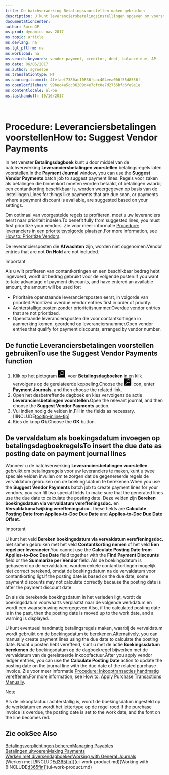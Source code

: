 ```yaml
---
title: De batchverwerking Betalingsvoorstellen maken gebruiken
description: U kunt leveranciersbetalingsinstellingen opgeven om voorstellen of voorstellen voor betalingen te krijgen die binnenkort moeten worden betaald of waar een korting beschikbaar is.
documentationcenter: 
author: SorenGP
ms.prod: dynamics-nav-2017
ms.topic: article
ms.devlang: na
ms.tgt_pltfrm: na
ms.workload: na
ms.search.keywords: vendor payment, creditor, debt, balance due, AP
ms.date: 06/06/2017
ms.author: sgroespe
ms.translationtype: HT
ms.sourcegitcommit: 4fefaef7380ac10836fcac404eea006f55d8556f
ms.openlocfilehash: 99bec4a5cc06209d4e7cfc0e7d2736bfc6fe9e1e
ms.contentlocale: nl-be
ms.lasthandoff: 10/16/2017

---
```

# <a name="how-to-suggest-vendor-payments"></a><span data-ttu-id="8cb5d-103">Procedure: Leveranciersbetalingen voorstellen</span><span class="sxs-lookup"><span data-stu-id="8cb5d-103">How to: Suggest Vendor Payments</span></span>
<span data-ttu-id="8cb5d-104">In het venster **Betalingsdagboek** kunt u door middel van de batchverwerking **Leveranciersbetalingen voorstellen** betalingsregels laten voorstellen.</span><span class="sxs-lookup"><span data-stu-id="8cb5d-104">In the **Payment Journal** window, you can use the **Suggest Vendor Payments** batch job to suggest payment lines.</span></span> <span data-ttu-id="8cb5d-105">Regels voor zaken als betalingen die binnenkort moeten worden betaald, of betalingen waarbij een contantkorting beschikbaar is, worden weergegeven op basis van de instellingen.</span><span class="sxs-lookup"><span data-stu-id="8cb5d-105">Lines for things like payments that are due soon, or payments where a payment discount is available, are suggested based on your settings.</span></span>

<span data-ttu-id="8cb5d-106">Om optimaal van voorgestelde regels te profiteren, moet u uw leveranciers eerst naar prioriteit indelen.</span><span class="sxs-lookup"><span data-stu-id="8cb5d-106">To benefit fully from suggested lines, you must first prioritize your vendors.</span></span> <span data-ttu-id="8cb5d-107">Zie voor meer informatie [Procedure: leveranciers in een prioriteitsvolgorde plaatsen](purchasing-how-prioritize-vendors.md).</span><span class="sxs-lookup"><span data-stu-id="8cb5d-107">For more information, see [How to: Prioritize Vendors](purchasing-how-prioritize-vendors.md).</span></span>  

<span data-ttu-id="8cb5d-108">De leveranciersposten die **Afwachten** zijn, worden niet opgenomen.</span><span class="sxs-lookup"><span data-stu-id="8cb5d-108">Vendor entries that are not **On Hold** are not included.</span></span>  

> [!IMPORTANT]  
>   <span data-ttu-id="8cb5d-109">Als u wilt profiteren van contantkortingen en een beschikbaar bedrag hebt ingevoerd, wordt dit bedrag gebruikt voor de volgende posten:</span><span class="sxs-lookup"><span data-stu-id="8cb5d-109">If you want to take advantage of payment discounts, and have entered an available amount, the amount will be used for:</span></span>  

* <span data-ttu-id="8cb5d-110">Prioritaire openstaande leveranciersposten eerst, in volgorde van prioriteit.</span><span class="sxs-lookup"><span data-stu-id="8cb5d-110">Prioritized overdue vendor entries first in order of priority.</span></span>  
* <span data-ttu-id="8cb5d-111">Achterstallige posten zonder prioriteitsnummer.</span><span class="sxs-lookup"><span data-stu-id="8cb5d-111">Overdue vendor entries that are not prioritized.</span></span>  
* <span data-ttu-id="8cb5d-112">Openstaande leveranciersposten die voor contantkortingen in aanmerking komen, geordend op leveranciersnummer.</span><span class="sxs-lookup"><span data-stu-id="8cb5d-112">Open vendor entries that qualify for payment discounts, arranged by vendor number.</span></span>  

## <a name="to-use-the-suggest-vendor-payments-function"></a><span data-ttu-id="8cb5d-113">De functie Leveranciersbetalingen voorstellen gebruiken</span><span class="sxs-lookup"><span data-stu-id="8cb5d-113">To use the Suggest Vendor Payments function</span></span>
1. <span data-ttu-id="8cb5d-114">Klik op het pictogram ![Zoeken naar pagina of rapport](media/ui-search/search_small.png "pictogram Zoeken naar pagina of rapport"), voer **Betalingsdagboeken** in en klik vervolgens op de gerelateerde koppeling.</span><span class="sxs-lookup"><span data-stu-id="8cb5d-114">Choose the ![Search for Page or Report](media/ui-search/search_small.png "Search for Page or Report icon") icon, enter **Payment Journals**, and then choose the related link.</span></span>  
2. <span data-ttu-id="8cb5d-115">Open het desbetreffende dagboek en kies vervolgens de actie **Leveranciersbetalingen voorstellen**.</span><span class="sxs-lookup"><span data-stu-id="8cb5d-115">Open the relevant journal, and then choose the **Suggest Vendor Payments** action.</span></span>  
3. <span data-ttu-id="8cb5d-116">Vul indien nodig de velden in.</span><span class="sxs-lookup"><span data-stu-id="8cb5d-116">Fill in the fields as necessary.</span></span> [!INCLUDE[tooltip-inline-tip](includes/tooltip-inline-tip_md.md)]  
4. <span data-ttu-id="8cb5d-117">Kies de knop **Ok**.</span><span class="sxs-lookup"><span data-stu-id="8cb5d-117">Choose the **OK** button.</span></span>  

## <a name="to-insert-the-due-date-as-posting-date-on-payment-journal-lines"></a><span data-ttu-id="8cb5d-118">De vervaldatum als boekingsdatum invoegen op betalingsdagboekregels</span><span class="sxs-lookup"><span data-stu-id="8cb5d-118">To insert the due date as posting date on payment journal lines</span></span>
<span data-ttu-id="8cb5d-119">Wanneer u de batchverwerking **Leveranciersbetalingen voorstellen** gebruikt om betalingsregels voor uw leveranciers te maken, kunt u twee speciale velden invullen om te zorgen dat de gegenereerde regels de vervaldatum gebruiken om de boekingsdatum te berekenen.</span><span class="sxs-lookup"><span data-stu-id="8cb5d-119">When you use the **Suggest Vendor Payments** batch job to create payment lines for your vendors, you can fill two special fields to make sure that the generated lines use the due date to calculate the posting date.</span></span> <span data-ttu-id="8cb5d-120">Deze velden zijn **Bereken boekingsdatum via vervaldatum vereffeningsdoc.** en **Vervaldatumafwijking vereffeningsdoc.**.</span><span class="sxs-lookup"><span data-stu-id="8cb5d-120">These fields are **Calculate Posting Date from Applies-to-Doc Due Date** and **Applies-to-Doc Due Date Offset**.</span></span>  

> [!IMPORTANT]  
>   <span data-ttu-id="8cb5d-121">U kunt het veld **Bereken boekingsdatum via vervaldatum vereffeningsdoc.** niet samen gebruiken met het veld **Contantkorting nemen** of het veld **Een regel per leverancier**.</span><span class="sxs-lookup"><span data-stu-id="8cb5d-121">You cannot use the **Calculate Posting Date from Applies-to-Doc Due Date** field together with the **Find Payment Discounts** field or the **Summarize per Vendor** field.</span></span> <span data-ttu-id="8cb5d-122">Als de boekingsdatum is gebaseerd op de vervaldatum, worden enkele contantkortingen mogelijk niet correct berekend, omdat de boekingsdatum na de vervaldatum voor contantkorting ligt.</span><span class="sxs-lookup"><span data-stu-id="8cb5d-122">If the posting date is based on the due date, some payment discounts may not calculate correctly because the posting date is after the payment discount date.</span></span>  

<span data-ttu-id="8cb5d-123">En als de berekende boekingsdatum in het verleden ligt, wordt de boekingsdatum voorwaarts verplaatst naar de volgende werkdatum en wordt een waarschuwing weergegeven.</span><span class="sxs-lookup"><span data-stu-id="8cb5d-123">Also, if the calculated posting date is in the past, then the posting date is moved up to the work date, and a warning is displayed.</span></span>  

<span data-ttu-id="8cb5d-124">U kunt eventueel handmatig betalingsregels maken, waarbij de vervaldatum wordt gebruikt om de boekingsdatum te berekenen.</span><span class="sxs-lookup"><span data-stu-id="8cb5d-124">Alternatively, you can manually create payment lines using the due date to calculate the posting date.</span></span> <span data-ttu-id="8cb5d-125">Nadat u posten hebt vereffend, kunt u met de actie **Boekingssdatum berekenen** de boekingsdatum op de dagboekregel bijwerken met de vervaldatum van de gerelateerde inkoopfactuur.</span><span class="sxs-lookup"><span data-stu-id="8cb5d-125">After you apply vendor ledger entries, you can use the **Calculate Posting Date** action to update the posting date on the journal line with the due date of the related purchase invoice.</span></span> <span data-ttu-id="8cb5d-126">Zie voor meer informatie [Procedure: Inkooptransacties handmatig vereffenen](payables-how-apply-purchase-transactions-manually.md).</span><span class="sxs-lookup"><span data-stu-id="8cb5d-126">For more information, see [How to: Apply Purchase Transactions Manually](payables-how-apply-purchase-transactions-manually.md).</span></span>  

> [!NOTE]  
>   <span data-ttu-id="8cb5d-127">Als de inkoopfactuur achterstallig is, wordt de boekingsdatum ingesteld op de werkdatum en wordt het lettertype op de regel rood.</span><span class="sxs-lookup"><span data-stu-id="8cb5d-127">If the purchase invoice is overdue, the posting date is set to the work date, and the font on the line becomes red.</span></span>  

## <a name="see-also"></a><span data-ttu-id="8cb5d-128">Zie ook</span><span class="sxs-lookup"><span data-stu-id="8cb5d-128">See Also</span></span>
[<span data-ttu-id="8cb5d-129">Betalingsverplichtingen beheren</span><span class="sxs-lookup"><span data-stu-id="8cb5d-129">Managing Payables</span></span>](payables-manage-payables.md)  
[<span data-ttu-id="8cb5d-130">Betalingen uitvoeren</span><span class="sxs-lookup"><span data-stu-id="8cb5d-130">Making Payments</span></span>](payables-make-payments.md)  
[<span data-ttu-id="8cb5d-131">Werken met diversendagboeken</span><span class="sxs-lookup"><span data-stu-id="8cb5d-131">Working with General Journals</span></span>](ui-work-general-journals.md)  
<span data-ttu-id="8cb5d-132">[Werken met [!INCLUDE[d365fin](includes/d365fin_md.md)]](ui-work-product.md)</span><span class="sxs-lookup"><span data-stu-id="8cb5d-132">[Working with [!INCLUDE[d365fin](includes/d365fin_md.md)]](ui-work-product.md)</span></span>  

